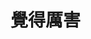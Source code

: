 <html>
  <head>
    <frameset cols="50%,*,50%">
      <frame src="https://docs.google.com/forms/d/e/1FAIpQLSfa3fEYGoAZXzCR2MSGG22fVxybq5HPk5aJ8Hkud6dfkNATJQ/viewform">
      <frame src="https://lywu1001.blogspot.com/2021/10/blog-post.html">
    </frameset>  </head>
  <body>
    <h1>覺得厲害</h1>
  </body>
</html>
